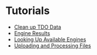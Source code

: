 # Tutorials


* [Clean up TDO Data](cleanup-tdo/)
* [Engine Results](engine-results/)
* [Looking Up Available Engines](get-engines/)
* [Uploading and Processing Files](upload-and-process/)
